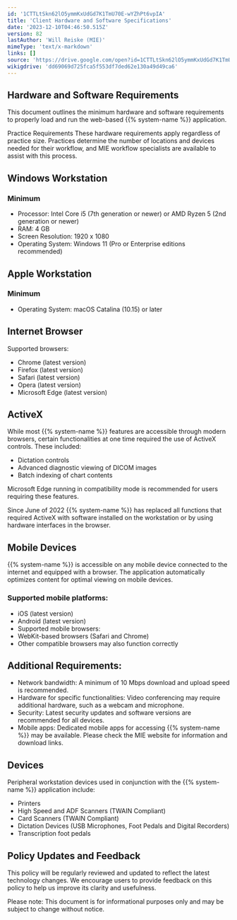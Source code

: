 ```yaml
---
id: '1CTTLtSkn62lO5ymmKxUdGd7K1TmU70E-wYZhPt6vpIA'
title: 'Client Hardware and Software Specifications'
date: '2023-12-10T04:46:50.515Z'
version: 82
lastAuthor: 'Will Reiske (MIE)'
mimeType: 'text/x-markdown'
links: []
source: 'https://drive.google.com/open?id=1CTTLtSkn62lO5ymmKxUdGd7K1TmU70E-wYZhPt6vpIA'
wikigdrive: 'dd69069d725fca5f553df7ded62e130a49d49ca6'
---
```

## Hardware and Software Requirements

This document outlines the minimum hardware and software requirements to properly load and run the web-based {{% system-name %}} application.

Practice Requirements These hardware requirements apply regardless of practice size. Practices determine the number of locations and devices needed for their workflow, and MIE workflow specialists are available to assist with this process.

## Windows Workstation

### Minimum

* Processor: Intel Core i5 (7th generation or newer) or AMD Ryzen 5 (2nd generation or newer)
* RAM: 4 GB
* Screen Resolution: 1920 x 1080
* Operating System: Windows 11 (Pro or Enterprise editions recommended)

## Apple Workstation

### Minimum

* Operating System: macOS Catalina (10.15) or later

## Internet Browser

Supported browsers:

* Chrome (latest version)
* Firefox (latest version)
* Safari (latest version)
* Opera (latest version)
* Microsoft Edge (latest version)

## ActiveX

While most {{% system-name %}} features are accessible through modern browsers, certain functionalities at one time required the use of ActiveX controls. These included:

* Dictation controls
* Advanced diagnostic viewing of DICOM images
* Batch indexing of chart contents

Microsoft Edge running in compatibility mode is recommended for users requiring these features.

Since June of 2022 {{% system-name %}} has replaced all functions that required ActiveX with software installed on the workstation or by using hardware interfaces in the browser.

## Mobile Devices

{{% system-name %}} is accessible on any mobile device connected to the internet and equipped with a browser. The application automatically optimizes content for optimal viewing on mobile devices.

### Supported mobile platforms:

* iOS (latest version)
* Android (latest version)
* Supported mobile browsers:
* WebKit-based browsers (Safari and Chrome)
* Other compatible browsers may also function correctly

## Additional Requirements:

* Network bandwidth: A minimum of 10 Mbps download and upload speed is recommended.
* Hardware for specific functionalities: Video conferencing may require additional hardware, such as a webcam and microphone.
* Security: Latest security updates and software versions are recommended for all devices.
* Mobile apps: Dedicated mobile apps for accessing {{% system-name %}} may be available. Please check the MIE website for information and download links.

## Devices

Peripheral workstation devices used in conjunction with the {{% system-name %}} application include:

* Printers
* High Speed and ADF Scanners (TWAIN Compliant)
* Card Scanners (TWAIN Compliant)
* Dictation Devices (USB Microphones, Foot Pedals and Digital Recorders)
* Transcription foot pedals

## Policy Updates and Feedback

This policy will be regularly reviewed and updated to reflect the latest technology changes. We encourage users to provide feedback on this policy to help us improve its clarity and usefulness.

Please note: This document is for informational purposes only and may be subject to change without notice.
